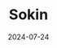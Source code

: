 ---  
layout: startup_page  
title: "Sokin"  
id: "sokin.com"  
permalink: "/sokinsokin.com07242024/"  
website: "https://sokin.com/"  
funding_round: ""  
funding_amount: ""  
investors: "Morgan Stanley Expansion Capital, Gary Marino, Mark Britto, Aurum Partners"  
about: "Sokin is a UK-based global payments neobank that simplifies international payments for businesses. Its multi-currency IBAN and local currency accounts allow businesses to transfer, hold, and exchange over 100 currencies through one platform. Sokin serves various verticals, from logistics to sports, enabling efficient and transparent global financial management."  
markets: "Fintech, Financial Services, Payments"  
hq: "London, England, United Kingdom"  
founded_year: "2019"  
linkedin: "https://www.linkedin.com/company/sokin"  
twitter: "https://twitter.com/sokinglobal"  
instagram: ""  
facebook: "https://www.facebook.com/sokinnet"  
crunchbase: "https://www.crunchbase.com/organization/sokin"  
pitchbook: "https://pitchbook.com/profiles/company/338511-52"  

date_display: "24-Jul-2024"  
date: "2024-07-24"

# SEO Optimization  
meta_title: "Sokin"  
meta_description: "Sokin, Sokin is a UK-based global payments neobank that simplifies international payments for businesses. Its multi-currency IBAN and local currency accounts..."  
meta_keywords: "Sokin, Fintech, Financial Services, Payments,  funding"  
canonical_url: "https://startup.projectstartups.com/sokinsokin.com07242024/"  
---